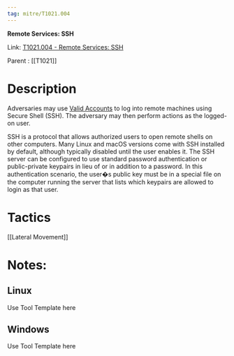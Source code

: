 ```yaml
---
tag: mitre/T1021.004
---
```


**Remote Services: SSH**

Link: [T1021.004 - Remote Services: SSH](https://attack.mitre.org/techniques/T1021/004)

Parent : [[T1021]]


# Description

Adversaries may use [Valid Accounts](https://attack.mitre.org/techniques/T1078) to log into remote machines using Secure Shell (SSH). The adversary may then perform actions as the logged-on user.

SSH is a protocol that allows authorized users to open remote shells on other computers. Many Linux and macOS versions come with SSH installed by default, although typically disabled until the user enables it. The SSH server can be configured to use standard password authentication or public-private keypairs in lieu of or in addition to a password. In this authentication scenario, the user�s public key must be in a special file on the computer running the server that lists which keypairs are allowed to login as that user.

# Tactics


[[Lateral Movement]]


# Notes:

## Linux

Use Tool Template here

## Windows

Use Tool Template here